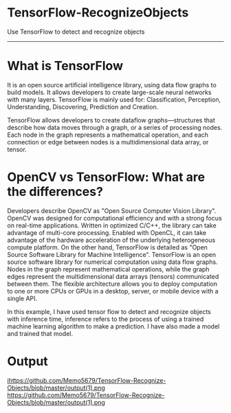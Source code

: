 # TensorFlow-RecognizeObjects
Use TensorFlow to detect and recognize objects

------------------------

# What is TensorFlow
It is an open source artificial intelligence library, using data flow graphs to build models. It allows developers to create large-scale neural networks with many layers. TensorFlow is mainly used for: Classification, Perception, Understanding, Discovering, Prediction and Creation.

TensorFlow allows developers to create dataflow graphs—structures that describe how data moves through a graph, or a series of processing nodes. Each node in the graph represents a mathematical operation, and each connection or edge between nodes is a multidimensional data array, or tensor.

# OpenCV vs TensorFlow: What are the differences?

Developers describe OpenCV as "Open Source Computer Vision Library". OpenCV was designed for computational efficiency and with a strong focus on real-time applications. Written in optimized C/C++, the library can take advantage of multi-core processing. Enabled with OpenCL, it can take advantage of the hardware acceleration of the underlying heterogeneous compute platform. On the other hand, TensorFlow is detailed as "Open Source Software Library for Machine Intelligence". TensorFlow is an open source software library for numerical computation using data flow graphs. Nodes in the graph represent mathematical operations, while the graph edges represent the multidimensional data arrays (tensors) communicated between them. The flexible architecture allows you to deploy computation to one or more CPUs or GPUs in a desktop, server, or mobile device with a single API.

In this example, I have used tensor flow to detect and recognize objects with inference time, inference refers to the process of using a trained machine learning algorithm to make a prediction. I have also made a model and trained that model.

# Output
<ihttps://github.com/Memo5679/TensorFlow-Recognize-Objects/blob/master/output(1).png>
<https://github.com/Memo5679/TensorFlow-Recognize-Objects/blob/master/output(1).png> 
